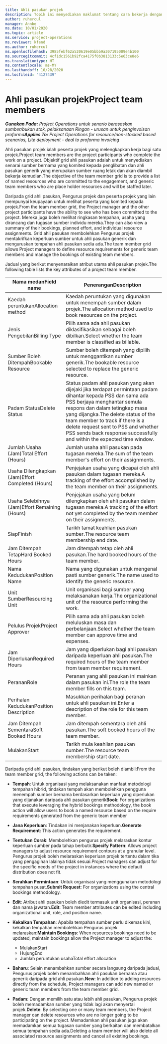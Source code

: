 ```yaml
---
title: Ahli pasukan projek
description: Topik ini menyediakan maklumat tentang cara bekerja dengan maklumat, atribut dan penjadualan ahli pasukan projek.
author: ruhercul
manager: Annbe
ms.date: 10/01/2020
ms.topic: article
ms.service: project-operations
ms.reviewer: kfend
ms.author: ruhercul
ms.openlocfilehash: 3985febf62a520619e05bbb9a307195009e4b100
ms.sourcegitcommit: 4cf1dc1561b92fca4175f0b3813133c5e63ce8e6
ms.translationtype: HT
ms.contentlocale: ms-MY
ms.lasthandoff: 10/28/2020
ms.locfileid: "4127439"
---
```

# <a name="project-team-members"></a><span data-ttu-id="47b26-103">Ahli pasukan projek</span><span class="sxs-lookup"><span data-stu-id="47b26-103">Project team members</span></span>

<span data-ttu-id="47b26-104">_**Gunakan Pada:** Project Operations untuk senario berasaskan sumber/bukan stok, pelaksanaan Ringan - urusan untuk penginvoisan proforma_</span><span class="sxs-lookup"><span data-stu-id="47b26-104">_**Applies To:** Project Operations for resource/non-stocked based scenarios, Lite deployment - deal to proforma invoicing_</span></span>

<span data-ttu-id="47b26-105">Ahli pasukan projek ialah peserta projek yang melengkapkan kerja bagi satu projek.</span><span class="sxs-lookup"><span data-stu-id="47b26-105">Project team members are the project participants who complete the work on a project.</span></span> <span data-ttu-id="47b26-106">Objektif grid ahli pasukan adalah untuk menyediakan senarai sumber bernama yang komited kepada penglibatan dan ahli pasukan generik yang merupakan sumber ruang letak dan akan diambil bekerja kemudian.</span><span class="sxs-lookup"><span data-stu-id="47b26-106">The objective of the team member grid is to provide a list of named resources who are committed to the engagement, and generic team members who are place holder resources and will be staffed later.</span></span>

<span data-ttu-id="47b26-107">Daripada grid ahli pasukan, Pengurus projek dan peserta projek yang lain mempunyai keupayaan untuk melihat peserta yang komited kepada projek.</span><span class="sxs-lookup"><span data-stu-id="47b26-107">From the team member grid, the Project manager and the other project participants have the ability to see who has been committed to the project.</span></span> <span data-ttu-id="47b26-108">Mereka juga boleh melihat ringkasan tempahan, usaha yang dirancang dan tugasan sumber individu mereka.</span><span class="sxs-lookup"><span data-stu-id="47b26-108">They can also view a summary of their bookings, planned effort, and individual resource assignments.</span></span> <span data-ttu-id="47b26-109">Grid ahli pasukan membolehkan Pengurus projek mentakrifkan keperluan sumber untuk ahli pasukan generik dan menguruskan tempahan ahli pasukan sedia ada.</span><span class="sxs-lookup"><span data-stu-id="47b26-109">The team member grid allows Project managers to define resource requirements for generic team members and manage the bookings of existing team members.</span></span>

<span data-ttu-id="47b26-110">Jadual yang berikut menyenaraikan atribut utama ahli pasukan projek.</span><span class="sxs-lookup"><span data-stu-id="47b26-110">The following table lists the key attributes of a project team member.</span></span>

| <span data-ttu-id="47b26-111">Nama medan</span><span class="sxs-lookup"><span data-stu-id="47b26-111">Field name</span></span>          | <span data-ttu-id="47b26-112">Penerangan</span><span class="sxs-lookup"><span data-stu-id="47b26-112">Description</span></span>                                                                                                                                                                  |
|--------------------------|-----------------------------------------------------------------------------------------------------------------------------------------------------------------------------------|
| <span data-ttu-id="47b26-113">Kaedah peruntukan</span><span class="sxs-lookup"><span data-stu-id="47b26-113">Allocation method</span></span>        | <span data-ttu-id="47b26-114">Kaedah peruntukan yang digunakan untuk menempah sumber dalam projek.</span><span class="sxs-lookup"><span data-stu-id="47b26-114">The allocation method used to book resources on the project.</span></span>                                                                         |
| <span data-ttu-id="47b26-115">Jenis Pengebilan</span><span class="sxs-lookup"><span data-stu-id="47b26-115">Billing Type</span></span>             | <span data-ttu-id="47b26-116">Pilih sama ada ahli pasukan diklasifikasikan sebagai boleh dibilkan.</span><span class="sxs-lookup"><span data-stu-id="47b26-116">Select whether the team member is classified as billable.</span></span>                                                                                                                                       |
| <span data-ttu-id="47b26-117">Sumber Boleh Ditempah</span><span class="sxs-lookup"><span data-stu-id="47b26-117">Bookable Resource</span></span>        | <span data-ttu-id="47b26-118">Sumber boleh ditempah yang dipilih untuk menggantikan sumber generik.</span><span class="sxs-lookup"><span data-stu-id="47b26-118">The bookable resource selected to replace the generic resource.</span></span>                                                                                                                   |
| <span data-ttu-id="47b26-119">Padam Status</span><span class="sxs-lookup"><span data-stu-id="47b26-119">Delete Status</span></span>            | <span data-ttu-id="47b26-120">Status padam ahli pasukan yang akan dijejaki jika terdapat permintaan padam dihantar kepada PSS dan sama ada PSS berjaya menghantar semula respons dan dalam tetingkap masa yang dijangka.</span><span class="sxs-lookup"><span data-stu-id="47b26-120">The delete status of the team member to track if there is a delete request sent to PSS and whether PSS sends back response successfully and within the expected time window.</span></span> |
| <span data-ttu-id="47b26-121">Jumlah Usaha (Jam)</span><span class="sxs-lookup"><span data-stu-id="47b26-121">Total Effort (Hours)</span></span>     | <span data-ttu-id="47b26-122">Jumlah usaha ahli pasukan pada tugasan mereka.</span><span class="sxs-lookup"><span data-stu-id="47b26-122">The sum of the team member's effort on their assignments.</span></span>                                                                                                                         |
| <span data-ttu-id="47b26-123">Usaha Dilengkapkan (Jam)</span><span class="sxs-lookup"><span data-stu-id="47b26-123">Effort Completed (Hours)</span></span> | <span data-ttu-id="47b26-124">Penjejakan usaha yang dicapai oleh ahli pasukan dalam tugasan mereka.</span><span class="sxs-lookup"><span data-stu-id="47b26-124">A tracking of the effort accomplished by the team member on their assignments.</span></span>                                                                                           |
| <span data-ttu-id="47b26-125">Usaha Selebihnya (Jam)</span><span class="sxs-lookup"><span data-stu-id="47b26-125">Effort Remaining (Hours)</span></span> | <span data-ttu-id="47b26-126">Penjejakan usaha yang belum dilengkapkan oleh ahli pasukan dalam tugasan mereka.</span><span class="sxs-lookup"><span data-stu-id="47b26-126">A tracking of the effort not yet completed by the team member on their assignments.</span></span>                                                                                    |
| <span data-ttu-id="47b26-127">Siap</span><span class="sxs-lookup"><span data-stu-id="47b26-127">Finish</span></span>                   | <span data-ttu-id="47b26-128">Tarikh tamat keahlian pasukan sumber.</span><span class="sxs-lookup"><span data-stu-id="47b26-128">The resource team membership end date.</span></span>                                                                                                                                            |
| <span data-ttu-id="47b26-129">Jam Ditempah Tetap</span><span class="sxs-lookup"><span data-stu-id="47b26-129">Hard Booked Hours</span></span>        | <span data-ttu-id="47b26-130">Jam ditempah tetap oleh ahli pasukan.</span><span class="sxs-lookup"><span data-stu-id="47b26-130">The hard booked hours of the team member.</span></span>                                                                                                                                                                |
| <span data-ttu-id="47b26-131">Nama Kedudukan</span><span class="sxs-lookup"><span data-stu-id="47b26-131">Position Name</span></span>            | <span data-ttu-id="47b26-132">Nama yang digunakan untuk mengenal pasti sumber generik.</span><span class="sxs-lookup"><span data-stu-id="47b26-132">The name used to identify the generic resource.</span></span>                                                                                                                                   |
| <span data-ttu-id="47b26-133">Unit Sumber</span><span class="sxs-lookup"><span data-stu-id="47b26-133">Resourcing Unit</span></span>          | <span data-ttu-id="47b26-134">Unit organisasi bagi sumber yang melaksanakan kerja.</span><span class="sxs-lookup"><span data-stu-id="47b26-134">The organizational unit of the resource performing the work.</span></span>                                                                                                                      |
| <span data-ttu-id="47b26-135">Pelulus Projek</span><span class="sxs-lookup"><span data-stu-id="47b26-135">Project Approver</span></span>         | <span data-ttu-id="47b26-136">Pilih sama ada ahli pasukan boleh meluluskan masa dan perbelanjaan.</span><span class="sxs-lookup"><span data-stu-id="47b26-136">Select whether the team member can approve time and expenses.</span></span>                                                                                                                     |
| <span data-ttu-id="47b26-137">Jam Diperlukan</span><span class="sxs-lookup"><span data-stu-id="47b26-137">Required Hours</span></span>           | <span data-ttu-id="47b26-138">Jam yang diperlukan bagi ahli pasukan daripada keperluan ahli pasukan.</span><span class="sxs-lookup"><span data-stu-id="47b26-138">The required hours of the team member from team member requirement.</span></span>                                                                                                                       |
| <span data-ttu-id="47b26-139">Peranan</span><span class="sxs-lookup"><span data-stu-id="47b26-139">Role</span></span>                     | <span data-ttu-id="47b26-140">Peranan yang ahli pasukan ini mainkan dalam pasukan ini.</span><span class="sxs-lookup"><span data-stu-id="47b26-140">The role the team member fills on this team.</span></span>                                                                                                                                |
| <span data-ttu-id="47b26-141">Perihalan Kedudukan</span><span class="sxs-lookup"><span data-stu-id="47b26-141">Position Description</span></span>     | <span data-ttu-id="47b26-142">Masukkan perihalan bagi peranan untuk ahli pasukan ini.</span><span class="sxs-lookup"><span data-stu-id="47b26-142">Enter a description of the role for this team member.</span></span>                                                                                                                             |
| <span data-ttu-id="47b26-143">Jam Ditempah Sementara</span><span class="sxs-lookup"><span data-stu-id="47b26-143">Soft Booked Hours</span></span>        | <span data-ttu-id="47b26-144">Jam ditempah sementara oleh ahli pasukan.</span><span class="sxs-lookup"><span data-stu-id="47b26-144">The soft booked hours of the team member.</span></span>                                                                                                                                                                 |
| <span data-ttu-id="47b26-145">Mulakan</span><span class="sxs-lookup"><span data-stu-id="47b26-145">Start</span></span>                    | <span data-ttu-id="47b26-146">Tarikh mula keahlian pasukan sumber.</span><span class="sxs-lookup"><span data-stu-id="47b26-146">The resource team membership start date.</span></span>                                                                                                                                          |

<span data-ttu-id="47b26-147">Daripada grid ahli pasukan, tindakan yang berikut boleh diambil:</span><span class="sxs-lookup"><span data-stu-id="47b26-147">From the team member grid, the following actions can be taken:</span></span>

- <span data-ttu-id="47b26-148">**Tempah**: Untuk organisasi yang melaksanakan manfaat metodologi tempahan hibrid, tindakan tempah akan membolehkan pengguna menempah sumber bernama berdasarkan keperluan yang diperlukan yang dijanakan daripada ahli pasukan generik</span><span class="sxs-lookup"><span data-stu-id="47b26-148">**Book**: For organizations that execute leveraging the hybrid bookings methodology, the book action will allow users to book a named resource based on the require requirements generated from the generic team member</span></span>
- <span data-ttu-id="47b26-149">**Jana Keperluan**: Tindakan ini menjanakan keperluan.</span><span class="sxs-lookup"><span data-stu-id="47b26-149">**Generate Requirement**: This action generates the requirement.</span></span>
- <span data-ttu-id="47b26-150">**Tentukan Corak**: Membolehkan pengurus projek melaraskan kontur keperluan sumber pada tahap berbutir.</span><span class="sxs-lookup"><span data-stu-id="47b26-150">**Specify Pattern**: Allows project managers to adjust resource requirement contours at a granular level.</span></span> <span data-ttu-id="47b26-151">Pengurus projek boleh melaraskan keperluan projek tertentu dalam tika yang pengagihan lalainya tidak sesuai.</span><span class="sxs-lookup"><span data-stu-id="47b26-151">Project managers can adjust for the specific needs of the project in instances where the default distribution does not fit.</span></span>
- <span data-ttu-id="47b26-152">**Serahkan Permintaan**: Untuk organisasi yang menggunakan metodologi tempahan pusat.</span><span class="sxs-lookup"><span data-stu-id="47b26-152">**Submit Request**: For organizations using the central bookings methodology.</span></span>
- <span data-ttu-id="47b26-153">**Edit**: Atribut ahli pasukan boleh diedit termasuk unit organisasi, peranan dan nama jawatan.</span><span class="sxs-lookup"><span data-stu-id="47b26-153">**Edit**: Team member attributes can be edited including organizational unit, role, and position name.</span></span>
- <span data-ttu-id="47b26-154">**Kekalkan Tempahan**: Apabila tempahan sumber perlu dikemas kini, kekalkan tempahan membolehkan Pengurus projek melaraskan:</span><span class="sxs-lookup"><span data-stu-id="47b26-154">**Maintain Bookings**: When resources bookings need to be updated, maintain bookings allow the Project manager to adjust the:</span></span>

    - <span data-ttu-id="47b26-155">Mulakan</span><span class="sxs-lookup"><span data-stu-id="47b26-155">Start</span></span>
    - <span data-ttu-id="47b26-156">Hujung</span><span class="sxs-lookup"><span data-stu-id="47b26-156">End</span></span>
    - <span data-ttu-id="47b26-157">Jumlah peruntukan usaha</span><span class="sxs-lookup"><span data-stu-id="47b26-157">Total effort allocation</span></span>

- <span data-ttu-id="47b26-158">**Baharu**: Selain menambahkan sumber secara langsung daripada jadual, Pengurus projek boleh menambahkan ahli pasukan bernama atau generik daripada grid ahli pasukan.</span><span class="sxs-lookup"><span data-stu-id="47b26-158">**New**: In addition to adding resources directly from the schedule, Project managers can add new named or generic team members from the team member grid.</span></span>
- <span data-ttu-id="47b26-159">**Padam**: Dengan memilih satu atau lebih ahli pasukan, Pengurus projek boleh memadamkan sumber yang tidak lagi akan menyertai projek.</span><span class="sxs-lookup"><span data-stu-id="47b26-159">**Delete**: By selecting one or many team members, the Project manager can delete resources who are no longer going to be participating on the project.</span></span> <span data-ttu-id="47b26-160">Memadamkan ahli pasukan juga akan memadamkan semua tugasan sumber yang berkaitan dan membatalkan semua tempahan sedia ada.</span><span class="sxs-lookup"><span data-stu-id="47b26-160">Deleting a team member will also delete all associated resource assignments and  cancel all existing bookings.</span></span>
